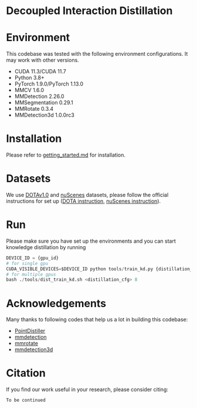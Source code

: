 # Decoupled Interaction Distillation

# Environment

This codebase was tested with the following environment configurations. It may work with other versions.

- CUDA 11.3/CUDA 11.7
- Python 3.8+
- PyTorch 1.9.0/PyTorch 1.13.0
- MMCV 1.6.0
- MMDetection 2.26.0
- MMSegmentation 0.29.1
- MMRotate 0.3.4
- MMDetection3d 1.0.0rc3

# Installation
Please refer to [getting_started.md](./getting_started.md) for installation.

# Datasets

We use [DOTAv1.0](https://captain-whu.github.io/DOTA/dataset.html) and [nuScenes](https://www.nuscenes.org/) datasets, please follow the official instructions for set up ([DOTA instruction](https://github.com/open-mmlab/mmrotate/blob/main/tools/data/dota/README.md), [nuScenes instruction](https://mmdetection3d.readthedocs.io/en/latest/advanced_guides/datasets/nuscenes.html)).

# Run

Please make sure you have set up the environments and you can start knowledge distillation by running

```python
DEVICE_ID = {gpu_id}
# for single gpu
CUDA_VISIBLE_DEVICES=$DEVICE_ID python tools/train_kd.py {distillation_cfg}
# for multiple gpus
bash ./tools/dist_train_kd.sh <distillation_cfg> 8 
```

# Acknowledgements

Many thanks to following codes that help us a lot in building this codebase:

- [PointDistiller](https://github.com/RunpeiDong/PointDistiller)
- [mmdetection](https://github.com/open-mmlab/mmdetection)
- [mmrotate](https://github.com/open-mmlab/mmrotate)
- [mmdetection3d](https://github.com/open-mmlab/mmdetection3d)

# Citation

If you find our work useful in your research, please consider citing:

```python
To be continued
```
